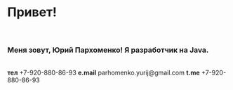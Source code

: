 <h1> Привет! </h1>
<br>
<h3>Меня зовут, <b>Юрий Пархоменко!</b> Я разработчик на Java.</h3>
<br>
<b>тел</b> +7-920-880-86-93
<b>e.mail</b> parhomenko.yurij@gmail.com
<b>t.me</b> +7-920-880-86-93
